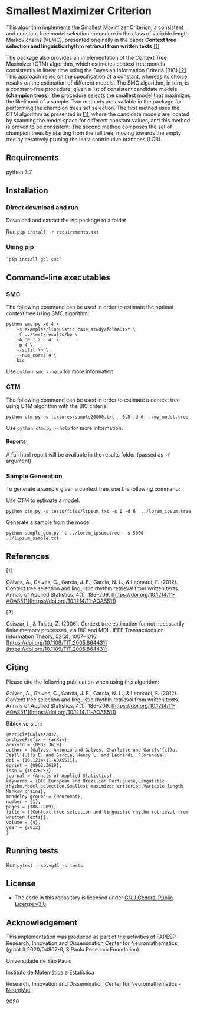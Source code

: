 # Smallest Maximizer Criterion

This algorithm implements the Smallest Maximizer Criterion, a consistent and constant free model selection procedure in the class of variable length Markov chains (VLMC), presented originally in the paper **Context tree selection and linguistic rhythm retrieval from written texts** [[1]](#1).

The package also provides an implementation of the Context Tree Maximizer (CTM) algorithm, which estimates context tree models consistently in linear time using the Bayesian Information Criteria (BIC) [[2]](#2). This approach relies on the specification of a constant, whereas its choice results on the estimation of different models. The SMC algorithm, in turn, is a constant-free procedure: given a list of consistent candidate models (__champion trees__), the procedure selects the smallest model that maximizes the likelihood of a sample. Two methods are available in the package for performing the champion trees set selection. The first method uses the CTM algorithm as presented in [[1]](#1), where the candidate models are located by scanning the model space for different constant values, and this method is proven to be consistent. The second method composes the set of champion trees by starting from the full tree, moving towards the empty tree by iteratively pruning the least contributive branches (LCB).

## Requirements

python 3.7


## Installation


### Direct download and run

Download and extract the zip package to a folder

Run `pip install -r requirements.txt`

### Using pip

    `pip install g4l-smc`



## Command-line executables


### SMC

The following command can be used in order to estimate the optimal context tree using SMC algorithm:

```
python smc.py -d 4 \
    -s examples/linguistic_case_study/folha.txt \
    -f ../test/results/bp \
    -A '0 1 2 3 4' \
    -p 4 \
    --split \> \
    --num_cores 4 \
    bic

```

Use `python smc --help` for more information.


### CTM

The following command can be used in order to estimate a context tree using CTM algorithm with the BIC criteria:

`python ctm.py -s fixtures/sample20000.txt - 0.5 -d 6  ./my_model.tree`

Use `python ctm.py --help` for more information.


#### Reports

A full html report will be available in the results folder (passed as `-f` argument)

### Sample Generation

To generate a sample given a context tree, use the following command:

Use CTM to estimate a model:

`python ctm.py -s tests/files/lipsum.txt -c 0 -d 6  ../lorem_ipsum.tree`

Generate a sample from the model

`python sample_gen.py -t ../lorem_ipsum.tree  -s 5000 ../lipsum_sample.txt`


## References

<a id="1">[1]</a>

Galves, A., Galves, C., García, J. E., Garcia, N. L., & Leonardi, F. (2012). Context tree selection and linguistic rhythm retrieval from written texts. Annals of Applied Statistics, 4(1), 186–209. [https://doi.org/10.1214/11-AOAS511](https://doi.org/10.1214/11-AOAS511)

<a id="2">[2]</a>

Csiszar, I., & Talata, Z. (2006). Context tree estimation for not necessarily finite memory processes, via BIC and MDL. IEEE Transactions on Information Theory, 52(3), 1007–1016. [https://doi.org/10.1109/TIT.2005.864431](https://doi.org/10.1109/TIT.2005.864431)

## Citing

Please cite the following publication when using this algorithm:

Galves, A., Galves, C., García, J. E., Garcia, N. L., & Leonardi, F. (2012). Context tree selection and linguistic rhythm retrieval from written texts. Annals of Applied Statistics, 4(1), 186–209. [https://doi.org/10.1214/11-AOAS511](https://doi.org/10.1214/11-AOAS511)


Bibtex version:

```
@article{Galves2012,
archivePrefix = {arXiv},
arxivId = {0902.3619},
author = {Galves, Antonio and Galves, Charlotte and Garc{\'{i}}a, Jes{\'{u}}s E. and Garcia, Nancy L. and Leonardi, Florencia},
doi = {10.1214/11-AOAS511},
eprint = {0902.3619},
issn = {19326157},
journal = {Annals of Applied Statistics},
keywords = {BIC,European and Brazilian Portuguese,Linguistic rhythm,Model selection,Smallest maximizer criterion,Variable length Markov chains},
mendeley-groups = {Neuromat},
number = {1},
pages = {186--209},
title = {{Context tree selection and linguistic rhythm retrieval from written texts}},
volume = {4},
year = {2012}
}

```

## Running tests

Run `pytest --cov=g4l -s tests`


## License

* The code in this repository is licensed under [GNU General Public License v3.0](LICENSE)


## Acknowledgement

This implementation was produced as part of the activities of FAPESP Research, Innovation and Dissemination Center for Neuromathematics (grant # 2020/04807-0, S.Paulo Research Foundation).


Universidade de São Paulo

Instituto de Matemática e Estatística

Research, Innovation and Dissemination Center for Neuromathematics - [NeuroMat](https://neuromat.numec.prp.usp.br/)

2020

